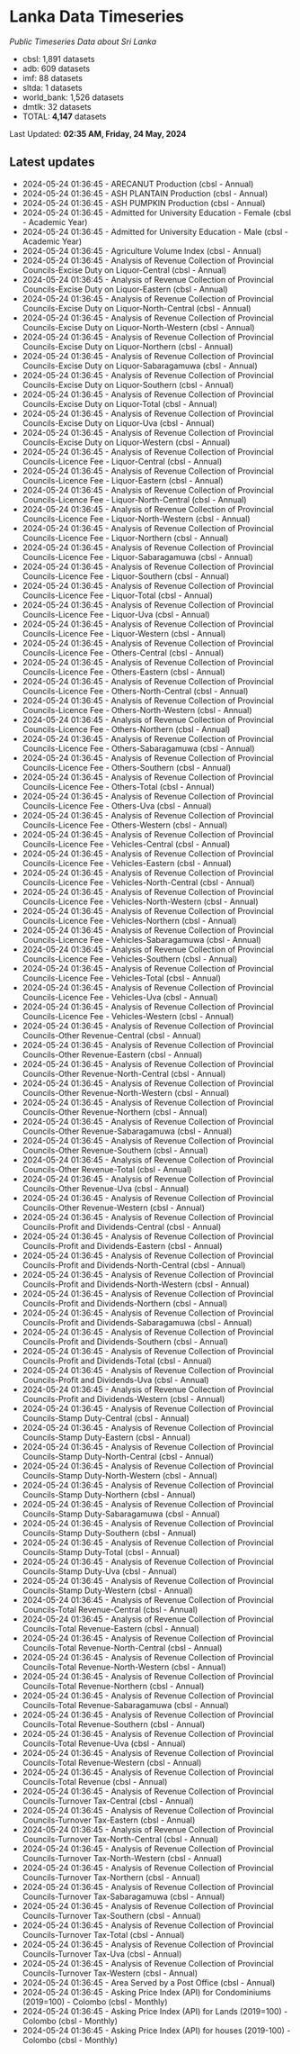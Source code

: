 # Lanka Data Timeseries
*Public Timeseries Data about Sri Lanka*

* cbsl: 1,891 datasets
* adb: 609 datasets
* imf: 88 datasets
* sltda: 1 datasets
* world_bank: 1,526 datasets
* dmtlk: 32 datasets
* TOTAL: **4,147** datasets

Last Updated: **02:35 AM, Friday, 24 May, 2024**

## Latest updates

* 2024-05-24 01:36:45 - ARECANUT Production (cbsl - Annual)
* 2024-05-24 01:36:45 - ASH PLANTAIN Production (cbsl - Annual)
* 2024-05-24 01:36:45 - ASH PUMPKIN Production (cbsl - Annual)
* 2024-05-24 01:36:45 - Admitted for University Education - Female (cbsl - Academic Year)
* 2024-05-24 01:36:45 - Admitted for University Education - Male (cbsl - Academic Year)
* 2024-05-24 01:36:45 - Agriculture Volume Index (cbsl - Annual)
* 2024-05-24 01:36:45 - Analysis of Revenue Collection of Provincial Councils-Excise Duty on Liquor-Central (cbsl - Annual)
* 2024-05-24 01:36:45 - Analysis of Revenue Collection of Provincial Councils-Excise Duty on Liquor-Eastern (cbsl - Annual)
* 2024-05-24 01:36:45 - Analysis of Revenue Collection of Provincial Councils-Excise Duty on Liquor-North-Central (cbsl - Annual)
* 2024-05-24 01:36:45 - Analysis of Revenue Collection of Provincial Councils-Excise Duty on Liquor-North-Western (cbsl - Annual)
* 2024-05-24 01:36:45 - Analysis of Revenue Collection of Provincial Councils-Excise Duty on Liquor-Northern (cbsl - Annual)
* 2024-05-24 01:36:45 - Analysis of Revenue Collection of Provincial Councils-Excise Duty on Liquor-Sabaragamuwa (cbsl - Annual)
* 2024-05-24 01:36:45 - Analysis of Revenue Collection of Provincial Councils-Excise Duty on Liquor-Southern (cbsl - Annual)
* 2024-05-24 01:36:45 - Analysis of Revenue Collection of Provincial Councils-Excise Duty on Liquor-Total (cbsl - Annual)
* 2024-05-24 01:36:45 - Analysis of Revenue Collection of Provincial Councils-Excise Duty on Liquor-Uva (cbsl - Annual)
* 2024-05-24 01:36:45 - Analysis of Revenue Collection of Provincial Councils-Excise Duty on Liquor-Western (cbsl - Annual)
* 2024-05-24 01:36:45 - Analysis of Revenue Collection of Provincial Councils-Licence Fee - Liquor-Central (cbsl - Annual)
* 2024-05-24 01:36:45 - Analysis of Revenue Collection of Provincial Councils-Licence Fee - Liquor-Eastern (cbsl - Annual)
* 2024-05-24 01:36:45 - Analysis of Revenue Collection of Provincial Councils-Licence Fee - Liquor-North-Central (cbsl - Annual)
* 2024-05-24 01:36:45 - Analysis of Revenue Collection of Provincial Councils-Licence Fee - Liquor-North-Western (cbsl - Annual)
* 2024-05-24 01:36:45 - Analysis of Revenue Collection of Provincial Councils-Licence Fee - Liquor-Northern (cbsl - Annual)
* 2024-05-24 01:36:45 - Analysis of Revenue Collection of Provincial Councils-Licence Fee - Liquor-Sabaragamuwa (cbsl - Annual)
* 2024-05-24 01:36:45 - Analysis of Revenue Collection of Provincial Councils-Licence Fee - Liquor-Southern (cbsl - Annual)
* 2024-05-24 01:36:45 - Analysis of Revenue Collection of Provincial Councils-Licence Fee - Liquor-Total (cbsl - Annual)
* 2024-05-24 01:36:45 - Analysis of Revenue Collection of Provincial Councils-Licence Fee - Liquor-Uva (cbsl - Annual)
* 2024-05-24 01:36:45 - Analysis of Revenue Collection of Provincial Councils-Licence Fee - Liquor-Western (cbsl - Annual)
* 2024-05-24 01:36:45 - Analysis of Revenue Collection of Provincial Councils-Licence Fee - Others-Central (cbsl - Annual)
* 2024-05-24 01:36:45 - Analysis of Revenue Collection of Provincial Councils-Licence Fee - Others-Eastern (cbsl - Annual)
* 2024-05-24 01:36:45 - Analysis of Revenue Collection of Provincial Councils-Licence Fee - Others-North-Central (cbsl - Annual)
* 2024-05-24 01:36:45 - Analysis of Revenue Collection of Provincial Councils-Licence Fee - Others-North-Western (cbsl - Annual)
* 2024-05-24 01:36:45 - Analysis of Revenue Collection of Provincial Councils-Licence Fee - Others-Northern (cbsl - Annual)
* 2024-05-24 01:36:45 - Analysis of Revenue Collection of Provincial Councils-Licence Fee - Others-Sabaragamuwa (cbsl - Annual)
* 2024-05-24 01:36:45 - Analysis of Revenue Collection of Provincial Councils-Licence Fee - Others-Southern (cbsl - Annual)
* 2024-05-24 01:36:45 - Analysis of Revenue Collection of Provincial Councils-Licence Fee - Others-Total (cbsl - Annual)
* 2024-05-24 01:36:45 - Analysis of Revenue Collection of Provincial Councils-Licence Fee - Others-Uva (cbsl - Annual)
* 2024-05-24 01:36:45 - Analysis of Revenue Collection of Provincial Councils-Licence Fee - Others-Western (cbsl - Annual)
* 2024-05-24 01:36:45 - Analysis of Revenue Collection of Provincial Councils-Licence Fee - Vehicles-Central (cbsl - Annual)
* 2024-05-24 01:36:45 - Analysis of Revenue Collection of Provincial Councils-Licence Fee - Vehicles-Eastern (cbsl - Annual)
* 2024-05-24 01:36:45 - Analysis of Revenue Collection of Provincial Councils-Licence Fee - Vehicles-North-Central (cbsl - Annual)
* 2024-05-24 01:36:45 - Analysis of Revenue Collection of Provincial Councils-Licence Fee - Vehicles-North-Western (cbsl - Annual)
* 2024-05-24 01:36:45 - Analysis of Revenue Collection of Provincial Councils-Licence Fee - Vehicles-Northern (cbsl - Annual)
* 2024-05-24 01:36:45 - Analysis of Revenue Collection of Provincial Councils-Licence Fee - Vehicles-Sabaragamuwa (cbsl - Annual)
* 2024-05-24 01:36:45 - Analysis of Revenue Collection of Provincial Councils-Licence Fee - Vehicles-Southern (cbsl - Annual)
* 2024-05-24 01:36:45 - Analysis of Revenue Collection of Provincial Councils-Licence Fee - Vehicles-Total (cbsl - Annual)
* 2024-05-24 01:36:45 - Analysis of Revenue Collection of Provincial Councils-Licence Fee - Vehicles-Uva (cbsl - Annual)
* 2024-05-24 01:36:45 - Analysis of Revenue Collection of Provincial Councils-Licence Fee - Vehicles-Western (cbsl - Annual)
* 2024-05-24 01:36:45 - Analysis of Revenue Collection of Provincial Councils-Other Revenue-Central (cbsl - Annual)
* 2024-05-24 01:36:45 - Analysis of Revenue Collection of Provincial Councils-Other Revenue-Eastern (cbsl - Annual)
* 2024-05-24 01:36:45 - Analysis of Revenue Collection of Provincial Councils-Other Revenue-North-Central (cbsl - Annual)
* 2024-05-24 01:36:45 - Analysis of Revenue Collection of Provincial Councils-Other Revenue-North-Western (cbsl - Annual)
* 2024-05-24 01:36:45 - Analysis of Revenue Collection of Provincial Councils-Other Revenue-Northern (cbsl - Annual)
* 2024-05-24 01:36:45 - Analysis of Revenue Collection of Provincial Councils-Other Revenue-Sabaragamuwa (cbsl - Annual)
* 2024-05-24 01:36:45 - Analysis of Revenue Collection of Provincial Councils-Other Revenue-Southern (cbsl - Annual)
* 2024-05-24 01:36:45 - Analysis of Revenue Collection of Provincial Councils-Other Revenue-Total (cbsl - Annual)
* 2024-05-24 01:36:45 - Analysis of Revenue Collection of Provincial Councils-Other Revenue-Uva (cbsl - Annual)
* 2024-05-24 01:36:45 - Analysis of Revenue Collection of Provincial Councils-Other Revenue-Western (cbsl - Annual)
* 2024-05-24 01:36:45 - Analysis of Revenue Collection of Provincial Councils-Profit and Dividends-Central (cbsl - Annual)
* 2024-05-24 01:36:45 - Analysis of Revenue Collection of Provincial Councils-Profit and Dividends-Eastern (cbsl - Annual)
* 2024-05-24 01:36:45 - Analysis of Revenue Collection of Provincial Councils-Profit and Dividends-North-Central (cbsl - Annual)
* 2024-05-24 01:36:45 - Analysis of Revenue Collection of Provincial Councils-Profit and Dividends-North-Western (cbsl - Annual)
* 2024-05-24 01:36:45 - Analysis of Revenue Collection of Provincial Councils-Profit and Dividends-Northern (cbsl - Annual)
* 2024-05-24 01:36:45 - Analysis of Revenue Collection of Provincial Councils-Profit and Dividends-Sabaragamuwa (cbsl - Annual)
* 2024-05-24 01:36:45 - Analysis of Revenue Collection of Provincial Councils-Profit and Dividends-Southern (cbsl - Annual)
* 2024-05-24 01:36:45 - Analysis of Revenue Collection of Provincial Councils-Profit and Dividends-Total (cbsl - Annual)
* 2024-05-24 01:36:45 - Analysis of Revenue Collection of Provincial Councils-Profit and Dividends-Uva (cbsl - Annual)
* 2024-05-24 01:36:45 - Analysis of Revenue Collection of Provincial Councils-Profit and Dividends-Western (cbsl - Annual)
* 2024-05-24 01:36:45 - Analysis of Revenue Collection of Provincial Councils-Stamp Duty-Central (cbsl - Annual)
* 2024-05-24 01:36:45 - Analysis of Revenue Collection of Provincial Councils-Stamp Duty-Eastern (cbsl - Annual)
* 2024-05-24 01:36:45 - Analysis of Revenue Collection of Provincial Councils-Stamp Duty-North-Central (cbsl - Annual)
* 2024-05-24 01:36:45 - Analysis of Revenue Collection of Provincial Councils-Stamp Duty-North-Western (cbsl - Annual)
* 2024-05-24 01:36:45 - Analysis of Revenue Collection of Provincial Councils-Stamp Duty-Northern (cbsl - Annual)
* 2024-05-24 01:36:45 - Analysis of Revenue Collection of Provincial Councils-Stamp Duty-Sabaragamuwa (cbsl - Annual)
* 2024-05-24 01:36:45 - Analysis of Revenue Collection of Provincial Councils-Stamp Duty-Southern (cbsl - Annual)
* 2024-05-24 01:36:45 - Analysis of Revenue Collection of Provincial Councils-Stamp Duty-Total (cbsl - Annual)
* 2024-05-24 01:36:45 - Analysis of Revenue Collection of Provincial Councils-Stamp Duty-Uva (cbsl - Annual)
* 2024-05-24 01:36:45 - Analysis of Revenue Collection of Provincial Councils-Stamp Duty-Western (cbsl - Annual)
* 2024-05-24 01:36:45 - Analysis of Revenue Collection of Provincial Councils-Total Revenue-Central (cbsl - Annual)
* 2024-05-24 01:36:45 - Analysis of Revenue Collection of Provincial Councils-Total Revenue-Eastern (cbsl - Annual)
* 2024-05-24 01:36:45 - Analysis of Revenue Collection of Provincial Councils-Total Revenue-North-Central (cbsl - Annual)
* 2024-05-24 01:36:45 - Analysis of Revenue Collection of Provincial Councils-Total Revenue-North-Western (cbsl - Annual)
* 2024-05-24 01:36:45 - Analysis of Revenue Collection of Provincial Councils-Total Revenue-Northern (cbsl - Annual)
* 2024-05-24 01:36:45 - Analysis of Revenue Collection of Provincial Councils-Total Revenue-Sabaragamuwa (cbsl - Annual)
* 2024-05-24 01:36:45 - Analysis of Revenue Collection of Provincial Councils-Total Revenue-Southern (cbsl - Annual)
* 2024-05-24 01:36:45 - Analysis of Revenue Collection of Provincial Councils-Total Revenue-Uva (cbsl - Annual)
* 2024-05-24 01:36:45 - Analysis of Revenue Collection of Provincial Councils-Total Revenue-Western (cbsl - Annual)
* 2024-05-24 01:36:45 - Analysis of Revenue Collection of Provincial Councils-Total Revenue (cbsl - Annual)
* 2024-05-24 01:36:45 - Analysis of Revenue Collection of Provincial Councils-Turnover Tax-Central (cbsl - Annual)
* 2024-05-24 01:36:45 - Analysis of Revenue Collection of Provincial Councils-Turnover Tax-Eastern (cbsl - Annual)
* 2024-05-24 01:36:45 - Analysis of Revenue Collection of Provincial Councils-Turnover Tax-North-Central (cbsl - Annual)
* 2024-05-24 01:36:45 - Analysis of Revenue Collection of Provincial Councils-Turnover Tax-North-Western (cbsl - Annual)
* 2024-05-24 01:36:45 - Analysis of Revenue Collection of Provincial Councils-Turnover Tax-Northern (cbsl - Annual)
* 2024-05-24 01:36:45 - Analysis of Revenue Collection of Provincial Councils-Turnover Tax-Sabaragamuwa (cbsl - Annual)
* 2024-05-24 01:36:45 - Analysis of Revenue Collection of Provincial Councils-Turnover Tax-Southern (cbsl - Annual)
* 2024-05-24 01:36:45 - Analysis of Revenue Collection of Provincial Councils-Turnover Tax-Total (cbsl - Annual)
* 2024-05-24 01:36:45 - Analysis of Revenue Collection of Provincial Councils-Turnover Tax-Uva (cbsl - Annual)
* 2024-05-24 01:36:45 - Analysis of Revenue Collection of Provincial Councils-Turnover Tax-Western (cbsl - Annual)
* 2024-05-24 01:36:45 - Area Served by a Post Office (cbsl - Annual)
* 2024-05-24 01:36:45 - Asking Price Index (API) for Condominiums (2019=100) - Colombo (cbsl - Monthly)
* 2024-05-24 01:36:45 - Asking Price Index (API) for Lands (2019=100) - Colombo (cbsl - Monthly)
* 2024-05-24 01:36:45 - Asking Price Index (API) for houses (2019-100) - Colombo (cbsl - Monthly)